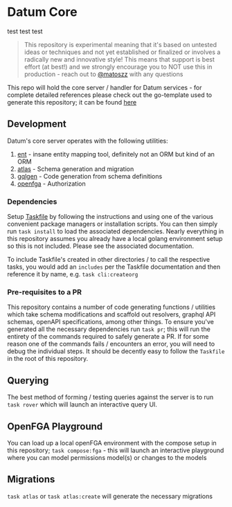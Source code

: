 # Datum Core

test test test

> This repository is experimental meaning that it's based on untested ideas or techniques and not yet established or finalized or involves a radically new and innovative style!
> This means that support is best effort (at best!) and we strongly encourage you to NOT use this in production - reach out to [@matoszz](https://github.com/matoszz) with any questions

This repo will hold the core server / handler for Datum services - for complete detailed references please check out the go-template used to generate this repository; it can be found [here](https://github.com/datumforge/go-template)

## Development

Datum's core server operates with the following utilities:

1. [ent](https://entgo.io/) - insane entity mapping tool, definitely not an ORM but kind of an ORM
1. [atlas](https://atlasgo.io/) - Schema generation and migration
1. [gqlgen](https://gqlgen.com/) - Code generation from schema definitions
1. [openfga](https://openfga.dev/) - Authorization

### Dependencies

Setup [Taskfile](https://taskfile.dev/installation/) by following the instructions and using one of the various convenient package managers or installation scripts. You can then simply run `task install` to load the associated dependencies. Nearly everything in this repository assumes you already have a local golang environment setup so this is not included. Please see the associated documentation.

To include Taskfile's created in other directories / to call the respective tasks, you would add an `includes` per the Taskfile documentation and then reference it by name, e.g. `task cli:createorg`

### Pre-requisites to a PR

This repository contains a number of code generating functions / utilities which take schema modifications and scaffold out resolvers, graphql API schemas, openAPI specifications, among other things. To ensure you've generated all the necessary dependencies run `task pr`; this will run the entirety of the commands required to safely generate a PR. If for some reason one of the commands fails / encounters an error, you will need to debug the individual steps. It should be decently easy to follow the `Taskfile` in the root of this repository.

## Querying

The best method of forming / testing queries against the server is to run `task rover` which will launch an interactive query UI.

## OpenFGA Playground

You can load up a local openFGA environment with the compose setup in this repository; `task compose:fga` - this will launch an interactive playground where you can model permissions model(s) or changes to the models

## Migrations

`task atlas` or `task atlas:create` will generate the necessary migrations
